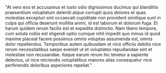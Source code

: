 "At vero eos et accusamus et iusto odio dignissimos ducimus qui
blanditiis praesentium voluptatum deleniti atque corrupti quos dolores
et quas molestias excepturi sint occaecati cupiditate non provident
similique sunt in culpa qui officia deserunt mollitia animi, id est 
laborum et dolorum fuga. Et harum quidem rerum facilis est et expedita
distinctio. Nam libero tempore, cum soluta nobis est eligendi optio
cumque nihil impedit quo minus id quod maxime placeat facere possimus
omnis voluptas assumenda est, omnis dolor repellendus. Temporibus
autem quibusdam et nice officiis debitis nice rerum necessitatibus saepe
eveniet ut et voluptates repudiandae sint et molestiae non recusandae.
Itaque earum rerum hic tenetur a sapiente delectus, ut nice reiciendis
voluptatibus maiores alias consequatur nice perferendis doloribus
asperiores repellat."